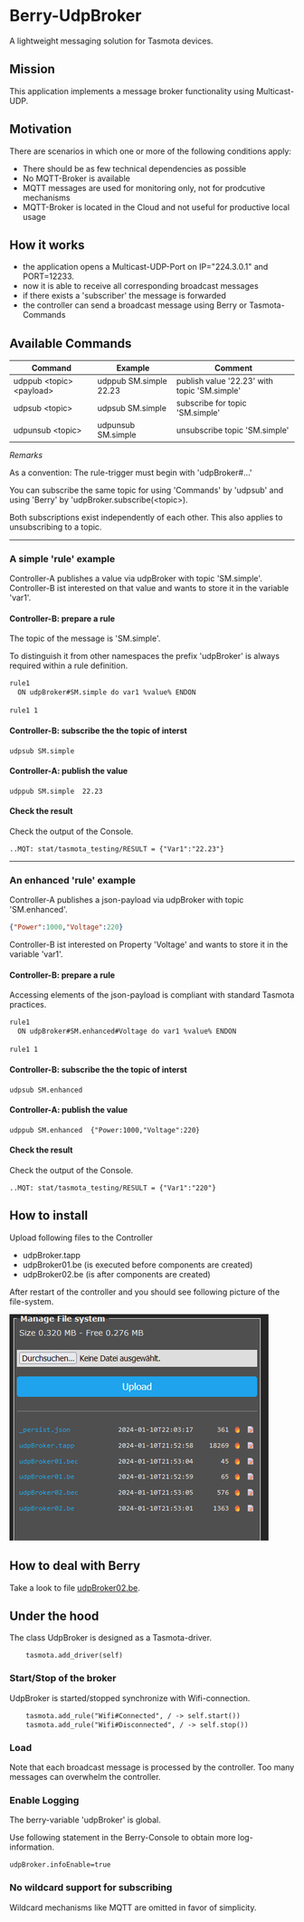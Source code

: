 # Berry-UdpBroker
A lightweight messaging solution for Tasmota devices.


## Mission

This application implements a message broker functionality using Multicast-UDP.


## Motivation

There are scenarios in which one or more of the following conditions apply:

* There should be as few technical dependencies as possible
* No MQTT-Broker is available
* MQTT messages are used for monitoring only, not for prodcutive mechanisms
* MQTT-Broker is located in the Cloud and not useful for productive local usage


## How it works

- the application opens a Multicast-UDP-Port on IP="224.3.0.1" and PORT=12233.
- now it is able to receive all corresponding broadcast messages
- if there exists a 'subscriber' the message is forwarded 
- the controller can send a broadcast message using Berry or Tasmota-Commands


## Available Commands

Command                       | Example               | Comment
---                           |---                    |---
udppub \<topic\> \<payload\>  |udppub SM.simple 22.23 | publish value '22.23' with topic 'SM.simple'
udpsub \<topic\>              |udpsub SM.simple       | subscribe for topic 'SM.simple'
udpunsub \<topic\>            |udpunsub SM.simple     |  unsubscribe topic 'SM.simple'

*Remarks*

As a convention: The rule-trigger must begin with 'udpBroker#...'


You can subscribe the same topic for using 'Commands' by 'udpsub'  and using 'Berry' by 'udpBroker.subscribe(\<topic\>).

Both subscriptions exist independently of each other.
This also applies to unsubscribing to a topic.


-------------------------


### A simple 'rule' example

Controller-A publishes a value via udpBroker with topic 'SM.simple'.<br>
Controller-B ist interested on that value and wants to store it in the variable 'var1'.


#### Controller-B:  prepare a rule

The topic of the message is 'SM.simple'. 

To distinguish it from other namespaces the prefix 'udpBroker' is always required within a rule definition.

```
rule1 
  ON udpBroker#SM.simple do var1 %value% ENDON 	
      
rule1 1
```

#### Controller-B:  subscribe the the topic of interst

```
udpsub SM.simple 
```

#### Controller-A: publish the value

```
udppub SM.simple  22.23
```

#### Check the result

Check the output of the Console.

```
..MQT: stat/tasmota_testing/RESULT = {"Var1":"22.23"}
```


--------------------


### An enhanced 'rule' example

Controller-A publishes a json-payload via udpBroker with topic 'SM.enhanced'.

```json
{"Power":1000,"Voltage":220}
```

Controller-B ist interested on Property 'Voltage' and wants to store it in the variable 'var1'.

#### Controller-B:  prepare a rule

Accessing elements of the json-payload is compliant with standard Tasmota practices.

```
rule1 
  ON udpBroker#SM.enhanced#Voltage do var1 %value% ENDON 

rule1 1
```

#### Controller-B:  subscribe the the topic of interst

```
udpsub SM.enhanced
```

#### Controller-A: publish the value


```
udppub SM.enhanced  {"Power:1000,"Voltage":220} 
```


#### Check the result

Check the output of the Console.

```
..MQT: stat/tasmota_testing/RESULT = {"Var1":"220"}
```



## How to install

Upload following files to the Controller

- udpBroker.tapp
- udpBroker01.be   (is executed before components are created)
- udpBroker02.be   (is after components are created)
  
After restart of the controller and you should see following picture of the file-system.

![Alt text](images/filesystem.png)


## How to deal with Berry

Take a look to file [udpBroker02.be](udpBroker02.be).


## Under the hood

The class UdpBroker is designed as a Tasmota-driver.

```be
    tasmota.add_driver(self) 
```
### Start/Stop of the broker

UdpBroker is started/stopped synchronize with Wifi-connection.

```be
    tasmota.add_rule("Wifi#Connected", / -> self.start()) 
    tasmota.add_rule("Wifi#Disconnected", / -> self.stop()) 
```

### Load

Note that each broadcast message is processed by the controller.
Too many messages can overwhelm the controller.

### Enable Logging

The berry-variable 'udpBroker' is global.

Use following statement in the Berry-Console to obtain more log-information.

    udpBroker.infoEnable=true


### No wildcard support for subscribing

Wildcard mechanisms like MQTT are omitted in favor of simplicity.